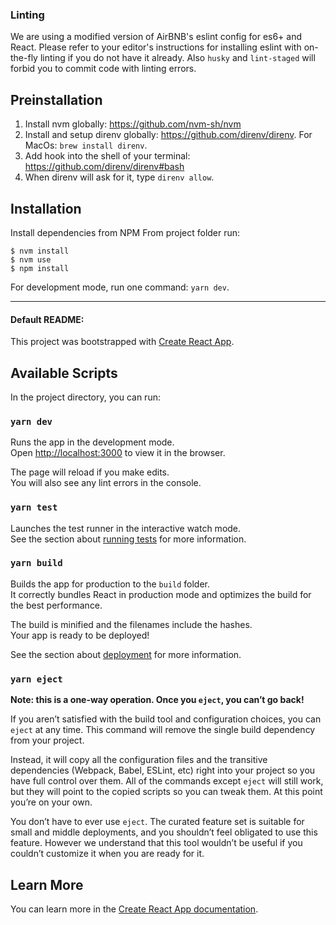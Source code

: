 
### Linting

We are using a modified version of AirBNB's eslint config for es6+ and React. Please refer to your editor's instructions for installing eslint with on-the-fly linting if you do not have it already.
Also `husky` and `lint-staged` will forbid you to commit code with linting errors.

## Preinstallation

1. Install nvm globally: https://github.com/nvm-sh/nvm
2. Install and setup direnv globally: https://github.com/direnv/direnv. For MacOs: `brew install direnv`.
3. Add hook into the shell of your terminal: https://github.com/direnv/direnv#bash
4. When direnv will ask for it, type `direnv allow`.

## Installation

Install dependencies from NPM
From project folder run:

    $ nvm install
    $ nvm use
    $ npm install

For development mode, run one command: `yarn dev`.

____________

#### Default README:
This project was bootstrapped with [Create React App](https://github.com/facebook/create-react-app).


## Available Scripts

In the project directory, you can run:

### `yarn dev`

Runs the app in the development mode.<br />
Open [http://localhost:3000](http://localhost:3000) to view it in the browser.

The page will reload if you make edits.<br />
You will also see any lint errors in the console.

### `yarn test`

Launches the test runner in the interactive watch mode.<br />
See the section about [running tests](https://facebook.github.io/create-react-app/docs/running-tests) for more information.

### `yarn build`

Builds the app for production to the `build` folder.<br />
It correctly bundles React in production mode and optimizes the build for the best performance.

The build is minified and the filenames include the hashes.<br />
Your app is ready to be deployed!

See the section about [deployment](https://facebook.github.io/create-react-app/docs/deployment) for more information.

### `yarn eject`

**Note: this is a one-way operation. Once you `eject`, you can’t go back!**

If you aren’t satisfied with the build tool and configuration choices, you can `eject` at any time. This command will remove the single build dependency from your project.

Instead, it will copy all the configuration files and the transitive dependencies (Webpack, Babel, ESLint, etc) right into your project so you have full control over them. All of the commands except `eject` will still work, but they will point to the copied scripts so you can tweak them. At this point you’re on your own.

You don’t have to ever use `eject`. The curated feature set is suitable for small and middle deployments, and you shouldn’t feel obligated to use this feature. However we understand that this tool wouldn’t be useful if you couldn’t customize it when you are ready for it.

## Learn More

You can learn more in the [Create React App documentation](https://facebook.github.io/create-react-app/docs/getting-started).
